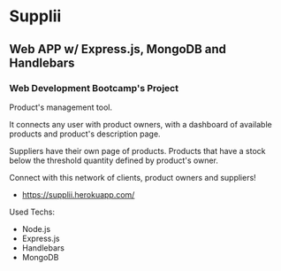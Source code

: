 # Supplii

## Web APP w/ Express.js, MongoDB and Handlebars
### Web Development Bootcamp's Project

Product's management tool.

It connects any user with product owners, with a dashboard of available products and product's description page.

Suppliers have their own page of products. Products that have a stock below the threshold quantity defined by product's owner.

Connect with this network of clients, product owners and suppliers!

 - https://supplii.herokuapp.com/

Used Techs:
  - Node.js
  - Express.js
  - Handlebars
  - MongoDB
